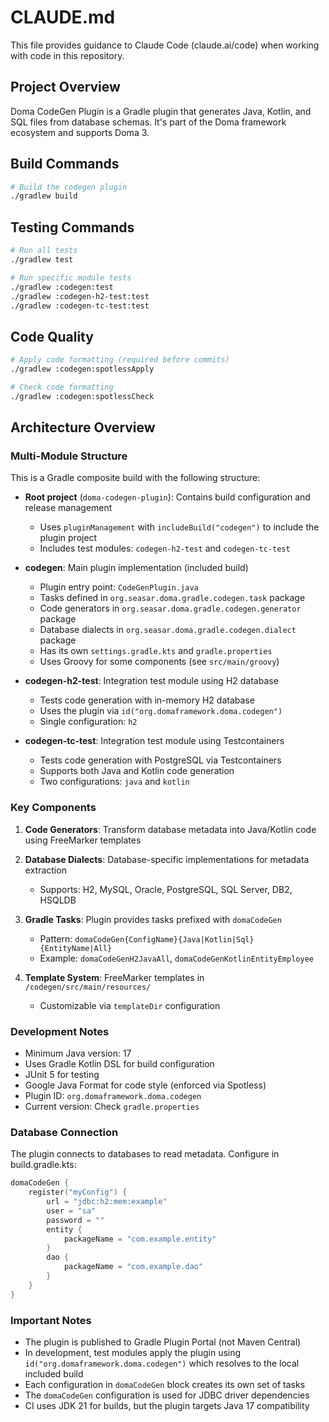 # CLAUDE.md

This file provides guidance to Claude Code (claude.ai/code) when working with code in this repository.

## Project Overview

Doma CodeGen Plugin is a Gradle plugin that generates Java, Kotlin, and SQL files from database schemas. It's part of the Doma framework ecosystem and supports Doma 3.

## Build Commands

```bash
# Build the codegen plugin
./gradlew build
```

## Testing Commands

```bash
# Run all tests
./gradlew test

# Run specific module tests
./gradlew :codegen:test
./gradlew :codegen-h2-test:test
./gradlew :codegen-tc-test:test
```

## Code Quality

```bash
# Apply code formatting (required before commits)
./gradlew :codegen:spotlessApply

# Check code formatting
./gradlew :codegen:spotlessCheck
```

## Architecture Overview

### Multi-Module Structure
This is a Gradle composite build with the following structure:

- **Root project** (`doma-codegen-plugin`): Contains build configuration and release management
  - Uses `pluginManagement` with `includeBuild("codegen")` to include the plugin project
  - Includes test modules: `codegen-h2-test` and `codegen-tc-test`

- **codegen**: Main plugin implementation (included build)
  - Plugin entry point: `CodeGenPlugin.java`
  - Tasks defined in `org.seasar.doma.gradle.codegen.task` package
  - Code generators in `org.seasar.doma.gradle.codegen.generator` package
  - Database dialects in `org.seasar.doma.gradle.codegen.dialect` package
  - Has its own `settings.gradle.kts` and `gradle.properties`
  - Uses Groovy for some components (see `src/main/groovy`)

- **codegen-h2-test**: Integration test module using H2 database
  - Tests code generation with in-memory H2 database
  - Uses the plugin via `id("org.domaframework.doma.codegen")`
  - Single configuration: `h2`

- **codegen-tc-test**: Integration test module using Testcontainers
  - Tests code generation with PostgreSQL via Testcontainers
  - Supports both Java and Kotlin code generation
  - Two configurations: `java` and `kotlin`

### Key Components

1. **Code Generators**: Transform database metadata into Java/Kotlin code using FreeMarker templates

2. **Database Dialects**: Database-specific implementations for metadata extraction
   - Supports: H2, MySQL, Oracle, PostgreSQL, SQL Server, DB2, HSQLDB

3. **Gradle Tasks**: Plugin provides tasks prefixed with `domaCodeGen`
   - Pattern: `domaCodeGen{ConfigName}{Java|Kotlin|Sql}{EntityName|All}`
   - Example: `domaCodeGenH2JavaAll`, `domaCodeGenKotlinEntityEmployee`

4. **Template System**: FreeMarker templates in `/codegen/src/main/resources/`
   - Customizable via `templateDir` configuration

### Development Notes

- Minimum Java version: 17
- Uses Gradle Kotlin DSL for build configuration
- JUnit 5 for testing
- Google Java Format for code style (enforced via Spotless)
- Plugin ID: `org.domaframework.doma.codegen`
- Current version: Check `gradle.properties`

### Database Connection

The plugin connects to databases to read metadata. Configure in build.gradle.kts:
```kotlin
domaCodeGen {
    register("myConfig") {
        url = "jdbc:h2:mem:example"
        user = "sa"
        password = ""
        entity {
            packageName = "com.example.entity"
        }
        dao {
            packageName = "com.example.dao"
        }
    }
}
```

### Important Notes

- The plugin is published to Gradle Plugin Portal (not Maven Central)
- In development, test modules apply the plugin using `id("org.domaframework.doma.codegen")` which resolves to the local included build
- Each configuration in `domaCodeGen` block creates its own set of tasks
- The `domaCodeGen` configuration is used for JDBC driver dependencies
- CI uses JDK 21 for builds, but the plugin targets Java 17 compatibility